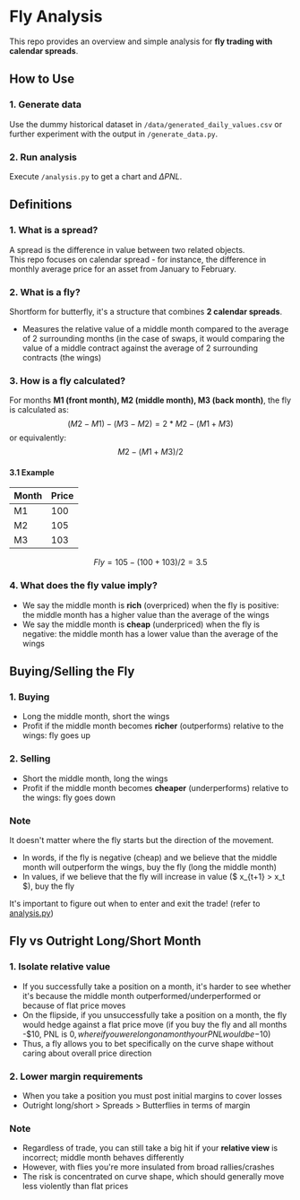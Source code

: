 # Fly Analysis
This repo provides an overview and simple analysis for **fly trading with calendar spreads**.

## How to Use
### 1. Generate data
Use the dummy historical dataset in `/data/generated_daily_values.csv` or further experiment with the output in `/generate_data.py`.
### 2. Run analysis
Execute `/analysis.py` to get a chart and ${\Delta}PNL$.

## Definitions
### 1. What is a spread?
A spread is the difference in value between two related objects.<br>
This repo focuses on calendar spread - for instance, the difference in monthly average price for an asset from January to February.
### 2. What is a fly?
Shortform for butterfly, it's a structure that combines **2 calendar spreads**.
- Measures the relative value of a middle month compared to the average of 2 surrounding months (in the case of swaps, it would comparing the value of a middle contract against the average of 2 surrounding contracts (the wings)
### 3. How is a fly calculated?
For months **M1 (front month), M2 (middle month), M3 (back month)**, the fly is calculated as:
$$
(M2 - M1) - (M3 - M2) =
2 * M2 - (M1 + M3)
$$
or equivalently:
$$
M2 - (M1 + M3) / 2
$$

#### 3.1 Example

| Month | Price |
|-------|-------|
| M1    | 100   |
| M2    | 105   |
| M3    | 103   |

$$
Fly = 105 - (100 + 103) / 2 = 3.5
$$ 

### 4. What does the fly value imply?
- We say the middle month is **rich** (overpriced) when the fly is positive: the middle month has a higher value than the average of the wings
- We say the middle month is **cheap** (underpriced) when the fly is negative: the middle month has a lower value than the average of the wings

## Buying/Selling the Fly
### 1. Buying
- Long the middle month, short the wings
- Profit if the middle month becomes **richer** (outperforms) relative to the wings: fly goes up
### 2. Selling
- Short the middle month, long the wings
- Profit if the middle month becomes **cheaper** (underperforms) relative to the wings: fly goes down
### Note
It doesn't matter where the fly starts but the direction of the movement.
- In words, if the fly is negative (cheap) and we believe that the middle month will outperform the wings, buy the fly (long the middle month)
- In values, if we believe that the fly will increase in value ($ x_{t+1} > x_t $), buy the fly

It's important to figure out when to enter and exit the trade! (refer to [analysis.py](https://github.com/xavsant/fly_analysis/blob/main/analysis.py))

## Fly vs Outright Long/Short Month
### 1. Isolate relative value
- If you successfully take a position on a month, it's harder to see whether it's because the middle month outperformed/underperformed or because of flat price moves
- On the flipside, if you unsuccessfully take a position on a month, the fly would hedge against a flat price move (if you buy the fly and all months -$10, PNL is $0, where if you were long on a month your PNL would be -$10)
- Thus, a fly allows you to bet specifically on the curve shape without caring about overall price direction
### 2. Lower margin requirements
- When you take a position you must post initial margins to cover losses
- Outright long/short > Spreads > Butterflies in terms of margin
### Note
- Regardless of trade, you can still take a big hit if your **relative view** is incorrect; middle month behaves differently
- However, with flies you're more insulated from broad rallies/crashes
- The risk is concentrated on curve shape, which should generally move less violently than flat prices
